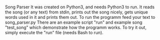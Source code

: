 Song Parser
It was created on Python3, and needs Python3 to run.
It reads the song (or any text) from stdin, prints out the song nicely, gets unique words used in it and prints them out.
To run the programm feed your text to song_parser.py
There are an example script "run" and example song "test_song" which demonstrate how the programm works. To try it out, simply execute the "run" file (needs Bash to run).
